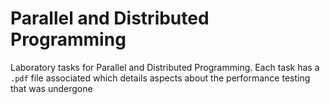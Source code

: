 # Parallel and Distributed Programming

Laboratory tasks for Parallel and Distributed Programming. Each task has a `.pdf` file associated which details aspects about the performance testing that was undergone

